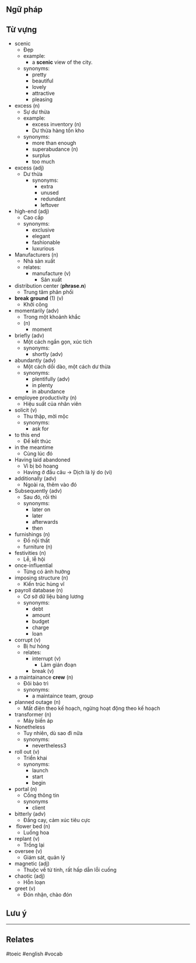 

## Ngữ pháp

## Từ vựng

- scenic
	- Đẹp
	- example:
		-  a **scenic** view of the city.
	- synonyms:
		- pretty
		- beautiful
		- lovely
		- attractive
		- pleasing
- excess (n)
	- Sự dư thừa
	- example:
		- excess inventory (n)
		- Dư thừa hàng tồn kho
	- synonyms:
		- more than enough
		- superabudance (n)
		- surplus
		- too much
- excess (adj)
	- Dư thừa
		- synonyms:
			- extra
			- unused
			- redundant
			- leftover
- high-end (adj)
	- Cao cấp
	- synonyms:
		- exclusive
		- elegant
		- fashionable
		- luxurious
- Manufacturers (n)
	- Nhà sản xuất
	- relates:
		- manufacture (v)
			- Sản xuất
- distribution center (**phrase.n**)
	- Trung tâm phân phối
- **break ground** (1) (v)
	- Khởi công
- momentarily (adv)
	- Trong một khoảnh khắc
	- (n)
		- moment
- briefly (adv)
	- Một cách ngắn gọn, xúc tích
	- synonyms:
		- shortly (adv)
- abundantly (adv)
	- Một cách dồi dào, một cách dư thừa
	- synonyms:
		- plentifully (adv)
		- in plenty
		- in abundance
- employee productivity (n)
	- Hiệu suất của nhân viên
- solicit (v)
	- Thu thập, mời mộc
	- synonyms:
		- ask for
- to this end
	- Để kết thúc
- in the meantime
	- Cùng lúc đó
- Having laid abandoned 
	- Vì bị bỏ hoang
	- Having ở đầu câu -> Dịch là lý do (vì)
- additionally (adv)
	- Ngoài ra, thêm vào đó
- Subsequently (adv)
	- Sau đó, rồi thì
	- synonyms:
		- later on
		- later
		- afterwards
		- then
- furnishings (n)
	- Đồ nội thất
	- furniture (n)
- festivities (n)
	- Lễ, lễ hội
- once-influential 
	- Từng có ảnh hưởng
- imposing structure (n)
	- Kiến trúc hùng vĩ
- payroll database (n)
	- Cơ sở dữ liệu bảng lương
	- synonyms:
		- debt
		- amount
		- budget
		- charge
		- loan
- corrupt (v)
	- Bị hư hỏng
	- relates:
		- interrupt (v)
			- Làm gián đoạn
		- break (v)
- a maintainance **crew** (n)
	- Đôi bảo trì
	- synonyms:
		-   a maintaince team, group
- planned outage (n)
	- Mất điện theo kế hoạch, ngừng hoạt động theo kế hoạch
- transformer (n)
	- Máy biến áp
- Nonetheless
	- Tuy nhiên, dù sao đi nữa
	- synonyms:
		- nevertheless3
- roll out (v)
	- Triển khai
	- synonyms:
		- launch
		- start
		- begin
- portal (n)
	- Cổng thông tin
	- synonyms
		- client
- bitterly (adv)
	- Đắng cay, cảm xúc tiêu cực
-  flower bed (n)
	- Luống hoa
- replant (v)
	- Trồng lại
- oversee (v)
	- Giám sát, quản lý
- magnetic (adj)
	- Thuộc về từ tính, rất hấp dẫn lỗi cuống
- chaotic (adj)
	- Hỗn loạn
- greet (v)
	- Đón nhận, chào đón
	

## Lưu ý


---
## Relates

#toeic #english #vocab

  